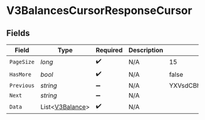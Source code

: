 # V3BalancesCursorResponseCursor


## Fields

| Field                                                   | Type                                                    | Required                                                | Description                                             | Example                                                 |
| ------------------------------------------------------- | ------------------------------------------------------- | ------------------------------------------------------- | ------------------------------------------------------- | ------------------------------------------------------- |
| `PageSize`                                              | *long*                                                  | :heavy_check_mark:                                      | N/A                                                     | 15                                                      |
| `HasMore`                                               | *bool*                                                  | :heavy_check_mark:                                      | N/A                                                     | false                                                   |
| `Previous`                                              | *string*                                                | :heavy_minus_sign:                                      | N/A                                                     | YXVsdCBhbmQgYSBtYXhpbXVtIG1heF9yZXN1bHRzLol=            |
| `Next`                                                  | *string*                                                | :heavy_minus_sign:                                      | N/A                                                     |                                                         |
| `Data`                                                  | List<[V3Balance](../../Models/Components/V3Balance.md)> | :heavy_check_mark:                                      | N/A                                                     |                                                         |